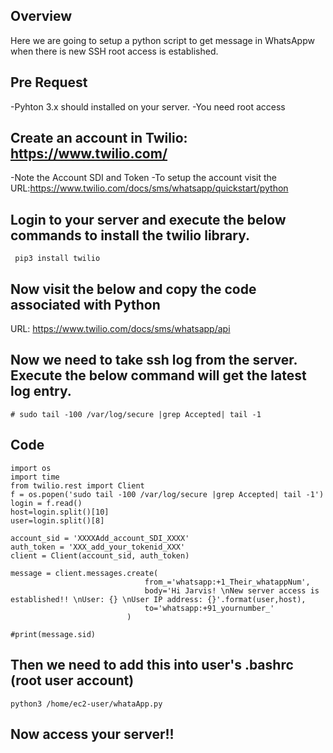 ## Overview
Here we are going to setup a python script to get message in WhatsAppw when there is new SSH root access is established. 

## Pre Request 
-Pyhton 3.x should installed on your server.
-You need root access

## Create an account in Twilio:  https://www.twilio.com/
-Note the Account SDI and Token
-To setup the account visit the URL:https://www.twilio.com/docs/sms/whatsapp/quickstart/python

## Login to your server and execute the below commands to install the twilio library.

```
 pip3 install twilio
```

## Now visit the below and copy the code associated with Python

URL: https://www.twilio.com/docs/sms/whatsapp/api 

## Now we need to take ssh log from the server.  Execute the below command will get the latest log entry.

```
# sudo tail -100 /var/log/secure |grep Accepted| tail -1
```
## Code
```
import os
import time
from twilio.rest import Client
f = os.popen('sudo tail -100 /var/log/secure |grep Accepted| tail -1')
login = f.read()
host=login.split()[10]
user=login.split()[8]

account_sid = 'XXXXAdd_account_SDI_XXXX'
auth_token = 'XXX_add_your_tokenid_XXX'
client = Client(account_sid, auth_token)

message = client.messages.create(
                              from_='whatsapp:+1_Their_whatappNum',
                              body='Hi Jarvis! \nNew server access is established!! \nUser: {} \nUser IP address: {}'.format(user,host),
                              to='whatsapp:+91_yournumber_'
                          )

#print(message.sid)
```

## Then we need to add this into user's .bashrc  (root user account)

```
python3 /home/ec2-user/whataApp.py
```

## Now access your server!!
